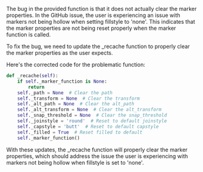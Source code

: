 The bug in the provided function is that it does not actually clear the marker properties. In the GitHub issue, the user is experiencing an issue with markers not being hollow when setting fillstyle to 'none'. This indicates that the marker properties are not being reset properly when the marker function is called.

To fix the bug, we need to update the _recache function to properly clear the marker properties as the user expects.

Here's the corrected code for the problematic function:

```python
def _recache(self):
    if self._marker_function is None:
        return
    self._path = None  # Clear the path
    self._transform = None  # Clear the transform
    self._alt_path = None  # Clear the alt_path
    self._alt_transform = None  # Clear the alt_transform
    self._snap_threshold = None  # Clear the snap_threshold
    self._joinstyle = 'round'  # Reset to default joinstyle
    self._capstyle = 'butt'  # Reset to default capstyle
    self._filled = True  # Reset filled to default
    self._marker_function()
```

With these updates, the _recache function will properly clear the marker properties, which should address the issue the user is experiencing with markers not being hollow when fillstyle is set to 'none'.
